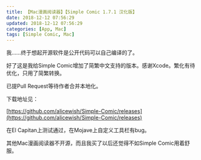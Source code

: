 ```yaml
---
title: 【Mac漫画阅读器】【Simple Comic 1.7.1 汉化版】
date: 2018-12-12 07:56:29
updated: 2018-12-12 07:56:29
categories: [App, Mac]
tags: [Simple Comic, Mac]
---
```


我……终于想起开源软件是公开代码可以自己编译的了。

好了这是我给Simple Comic增加了简繁中文支持的版本。感谢Xcode。繁化有待优化，只用了简繁转换。

已提Pull Request等待作者合并本地化。

下载地址见：

[https://github.com/alicewish/Simple-Comic/releases](https://github.com/alicewish/Simple-Comic/releases) 

在El Capitan上测试通过，在Mojave上自定义工具栏有bug。

其他Mac漫画阅读器不开源，而且我买了以后还觉得不如Simple Comic用着舒服。

<img alt="" src="https://ww2.sinaimg.cn/large/6a9fdecaly1fy3zwfrhquj20e80e8q4n.jpg" referrerpolicy="no-referrer">

<!-- more -->

<img alt="" src="https://ww2.sinaimg.cn/large/6a9fdecaly1fy3zz8i5auj20u01dkkjm.jpg" referrerpolicy="no-referrer">